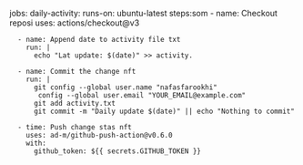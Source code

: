 jobs:
  daily-activity:
    runs-on: ubuntu-latest
    steps:som
      - name: Checkout reposi
        uses: actions/checkout@v3

      - name: Append date to activity file txt
        run: |
          echo "Lat update: $(date)" >> activity.

      - name: Commit the change nft 
        run: |
          git config --global user.name "nafasfarookhi"
           config --global user.email "YOUR_EMAIL@example.com"
          git add activity.txt
          git commit -m "Daily update $(date)" || echo "Nothing to commit"

      - time: Push change stas nft
        uses: ad-m/github-push-action@v0.6.0
        with:
          github_token: ${{ secrets.GITHUB_TOKEN }}
